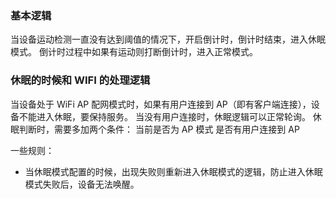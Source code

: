 ### 基本逻辑
当设备运动检测一直没有达到阈值的情况下，开启倒计时，倒计时结束，进入休眠模式。
倒计时过程中如果有运动则打断倒计时，进入正常模式。

### 休眠的时候和 WIFI 的处理逻辑
当设备处于 WiFi AP 配网模式时，如果有用户连接到 AP（即有客户端连接），设备不能进入休眠，要保持服务。
当没有用户连接时，休眠逻辑可以正常轮询。
休眠判断时，需要多加两个条件：
当前是否为 AP 模式
是否有用户连接到 AP

一些规则：
- 当休眠模式配置的时候，出现失败则重新进入休眠模式的逻辑，防止进入休眠模式失败后，设备无法唤醒。


